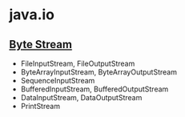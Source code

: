 # __java.io__

## [Byte Stream](./bytestream "Byte Stream")

- FileInputStream, FileOutputStream
- ByteArrayInputStream, ByteArrayOutputStream
- SequenceInputStream
- BufferedInputStream, BufferedOutputStream
- DataInputStream, DataOutputStream
- PrintStream
